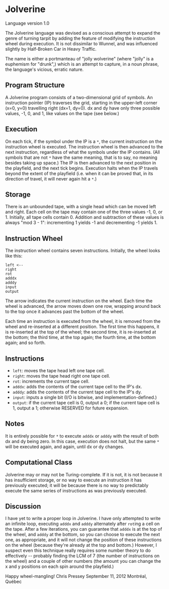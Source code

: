 Jolverine
=========

Language version 1.0

The Jolverine language was devised as a conscious attempt to expand the
genre of turning tarpit by adding the feature of modifying the instruction
wheel during execution.  It is not dissimilar to Wunnel, and was influenced
slightly by Half-Broken Car in Heavy Traffic.

The name is either a portmanteau of "jolly wolverine" (where "jolly" is a
euphemism for "drunk",) which is an attempt to capture, in a noun phrase, the
language's vicious, erratic nature.

Program Structure
-----------------

A Jolverine program consists of a two-dimensional grid of symbols.  An
instruction pointer (IP) traverses the grid, starting in the upper-left
corner (x=0, y=0) travelling right (dx=1, dy=0).  dx and dy have only
three possible values, -1, 0, and 1, like values on the tape (see below.)

Execution
---------

On each tick, if the symbol under the IP is a `*`, the current instruction on
the instruction wheel is executed.  The instruction wheel is then advanced to
the next instruction, regardless of what the symbols under the IP contains.
(All symbols that are not `*` have the same meaning, that is to say, no
meaning besides taking up space.)  The IP is then advanced to the next
position in the playfield, and the next tick begins.  Execution halts when
the IP travels beyond the extent of the playfield (i.e. when it can be proved
that, in its direction of travel, it will never again hit a `*`.)

Storage
-------

There is an unbounded tape, with a single head which can be moved left
and right.  Each cell on the tape may contain one of the three values -1, 0,
or 1.  Initially, all tape cells contain 0.  Addition and subtraction of these
values is always "mod 3 - 1": incrementing 1 yields -1 and decrementing -1
yields 1.

Instruction Wheel
-----------------

The instruction wheel contains seven instructions.  Initially, the wheel looks
like this:

    left <--
    right
    rot
    adddx
    adddy
    input
    output

The arrow indicates the current instruction on the wheel.  Each time the
wheel is advanced, the arrow moves down one row, wrapping around back
to the top once it advances past the bottom of the wheel.

Each time an instruction is executed from the wheel, it is removed from the
wheel and re-inserted at a different position.  The first time this happens, it
is re-inserted at the top of the wheel; the second time, it is re-inserted at
the bottom; the third time, at the top again; the fourth time, at the bottom
again; and so forth.

Instructions
------------

*   `left`: moves the tape head left one tape cell.
*   `right`: moves the tape head right one tape cell.
*   `rot`: increments the current tape cell.
*   `adddx`: adds the contents of the current tape cell to the IP's dx.
*   `adddy`: adds the contents of the current tape cell to the IP's dy.
*   `input`: inputs a single bit (I/O is bitwise, and implementation-defined.)
*   `output`: if the current tape cell is 0, output a 0; if the current tape
    cell is 1, output a 1; otherwise RESERVED for future expansion.

Notes
-----

It is entirely possible for `*` to execute `adddx` or `adddy` with the result
of both dx and dy being zero.  In this case, execution does not halt, but
the same `*` will be executed again, and again, until dx or dy changes.

Computational Class
-------------------

Jolverine may or may not be Turing-complete.  If it is not, it is not because
it has insufficient storage, or no way to execute an instruction it has
previously executed; it will be because there is no way to predictably
execute the same series of instructions as was previously executed.

Discussion
----------

I have yet to write a proper loop in Jolverine.  I have only attempted to
write an infinite loop, executing `adddx` and `adddy` alternately after
`rot`ing a cell on the tape.  After a few iterations, you can guarantee
that `adddx` is at the top of the wheel, and `adddy` at the bottom, so you
can choose to execute the next one, as appropriate, and it will not change
the position of these instructions on the wheel (because they're already at
the top and bottom.)  However, I suspect even this technique really requires
some number theory to do effectively -- probably finding the LCM of 7 (the
number of instructions on the wheel) and a couple of other numbers (the
amount you can change the x and y positions on each spin around the
playfield.)

Happy wheel-mangling! 
Chris Pressey 
September 11, 2012 
Montréal, Québec
